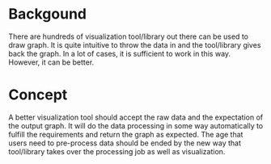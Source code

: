 # Backgound
There are hundreds of visualization tool/library out there can be used to draw graph. It is quite intuitive to throw the data in and the tool/library gives back the graph. In a lot of cases, it is sufficient to work in this way. However, it can be better. 
# Concept
A better visualization tool should accept the raw data and the expectation of the output graph. It will do the data processing in some way automatically to fulfill the requirements and return the graph as expected. The age that users need to pre-process data should be ended by the new way that tool/library takes over the processing job as well as visualization.